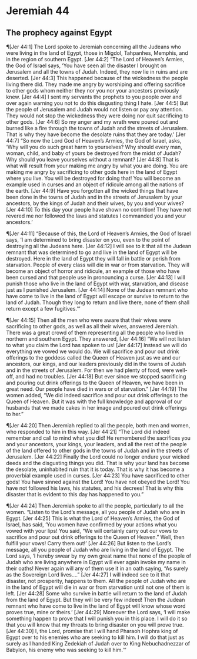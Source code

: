 # Jeremiah 44

## The prophecy against Egypt
¶[Jer 44:1] The Lord spoke to Jeremiah concerning all the Judeans who were living in the land of Egypt, those in Migdol, Tahpanhes, Memphis, and in the region of southern Egypt.
[Jer 44:2] “The Lord of Heaven’s Armies, the God of Israel says, ‘You have seen all the disaster I brought on Jerusalem and all the towns of Judah. Indeed, they now lie in ruins and are deserted.
[Jer 44:3] This happened because of the wickedness the people living there did. They made me angry by worshiping and offering sacrifice to other gods whom neither they nor you nor your ancestors previously knew.
[Jer 44:4] I sent my servants the prophets to you people over and over again warning you not to do this disgusting thing I hate.
[Jer 44:5] But the people of Jerusalem and Judah would not listen or pay any attention. They would not stop the wickedness they were doing nor quit sacrificing to other gods.
[Jer 44:6] So my anger and my wrath were poured out and burned like a fire through the towns of Judah and the streets of Jerusalem. That is why they have become the desolate ruins that they are today.’
[Jer 44:7] “So now the Lord God of Heaven’s Armies, the God of Israel, asks, ‘Why will you do such great harm to yourselves? Why should every man, woman, child, and baby of yours be destroyed from the midst of Judah? Why should you leave yourselves without a remnant?
[Jer 44:8] That is what will result from your making me angry by what you are doing. You are making me angry by sacrificing to other gods here in the land of Egypt where you live. You will be destroyed for doing that! You will become an example used in curses and an object of ridicule among all the nations of the earth.
[Jer 44:9] Have you forgotten all the wicked things that have been done in the towns of Judah and in the streets of Jerusalem by your ancestors, by the kings of Judah and their wives, by you and your wives?
[Jer 44:10] To this day your people have shown no contrition! They have not revered me nor followed the laws and statutes I commanded you and your ancestors.’

¶[Jer 44:11] “Because of this, the Lord of Heaven’s Armies, the God of Israel says, ‘I am determined to bring disaster on you, even to the point of destroying all the Judeans here.
[Jer 44:12] I will see to it that all the Judean remnant that was determined to go and live in the land of Egypt will be destroyed. Here in the land of Egypt they will fall in battle or perish from starvation. People of every class will die in war or from starvation. They will become an object of horror and ridicule, an example of those who have been cursed and that people use in pronouncing a curse.
[Jer 44:13] I will punish those who live in the land of Egypt with war, starvation, and disease just as I punished Jerusalem.
[Jer 44:14] None of the Judean remnant who have come to live in the land of Egypt will escape or survive to return to the land of Judah. Though they long to return and live there, none of them shall return except a few fugitives.’”

¶[Jer 44:15] Then all the men who were aware that their wives were sacrificing to other gods, as well as all their wives, answered Jeremiah. There was a great crowd of them representing all the people who lived in northern and southern Egypt. They answered,
[Jer 44:16] “We will not listen to what you claim the Lord has spoken to us!
[Jer 44:17] Instead we will do everything we vowed we would do. We will sacrifice and pour out drink offerings to the goddess called the Queen of Heaven just as we and our ancestors, our kings, and our leaders previously did in the towns of Judah and in the streets of Jerusalem. For then we had plenty of food, were well-off, and had no troubles.
[Jer 44:18] But ever since we stopped sacrificing and pouring out drink offerings to the Queen of Heaven, we have been in great need. Our people have died in wars or of starvation.”
[Jer 44:19] The women added, “We did indeed sacrifice and pour out drink offerings to the Queen of Heaven. But it was with the full knowledge and approval of our husbands that we made cakes in her image and poured out drink offerings to her.”

¶[Jer 44:20] Then Jeremiah replied to all the people, both men and women, who responded to him in this way.
[Jer 44:21] “The Lord did indeed remember and call to mind what you did! He remembered the sacrifices you and your ancestors, your kings, your leaders, and all the rest of the people of the land offered to other gods in the towns of Judah and in the streets of Jerusalem.
[Jer 44:22] Finally the Lord could no longer endure your wicked deeds and the disgusting things you did. That is why your land has become the desolate, uninhabited ruin that it is today. That is why it has become a proverbial example used in curses.
[Jer 44:23] You have sacrificed to other gods! You have sinned against the Lord! You have not obeyed the Lord! You have not followed his laws, his statutes, and his decrees! That is why this disaster that is evident to this day has happened to you.”

¶[Jer 44:24] Then Jeremiah spoke to all the people, particularly to all the women. “Listen to the Lord’s message, all you people of Judah who are in Egypt.
[Jer 44:25] This is what the Lord of Heaven’s Armies, the God of Israel, has said, ‘You women have confirmed by your actions what you vowed with your lips! You said, “We will certainly carry out our vows to sacrifice and pour out drink offerings to the Queen of Heaven.” Well, then fulfill your vows! Carry them out!’
[Jer 44:26] But listen to the Lord’s message, all you people of Judah who are living in the land of Egypt. The Lord says, ‘I hereby swear by my own great name that none of the people of Judah who are living anywhere in Egypt will ever again invoke my name in their oaths! Never again will any of them use it in an oath saying, “As surely as the Sovereign Lord lives….”
[Jer 44:27] I will indeed see to it that disaster, not prosperity, happens to them. All the people of Judah who are in the land of Egypt will die in war or from starvation until not one of them is left.
[Jer 44:28] Some who survive in battle will return to the land of Judah from the land of Egypt. But they will be very few indeed! Then the Judean remnant who have come to live in the land of Egypt will know whose word proves true, mine or theirs.’
[Jer 44:29] Moreover the Lord says, ‘I will make something happen to prove that I will punish you in this place. I will do it so that you will know that my threats to bring disaster on you will prove true.
[Jer 44:30] I, the Lord, promise that I will hand Pharaoh Hophra king of Egypt over to his enemies who are seeking to kill him. I will do that just as surely as I handed King Zedekiah of Judah over to King Nebuchadnezzar of Babylon, his enemy who was seeking to kill him.’”
